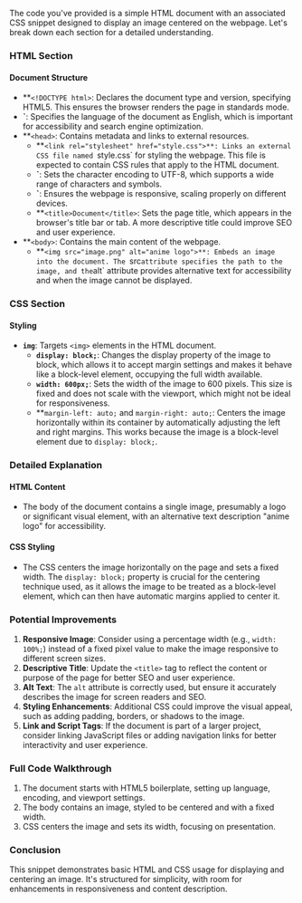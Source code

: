 The code you've provided is a simple HTML document with an associated CSS snippet designed to display an image centered on the webpage. Let's break down each section for a detailed understanding.

### HTML Section

#### Document Structure

-   \*\*`<!DOCTYPE html>`: Declares the document type and version, specifying HTML5. This ensures the browser renders the page in standards mode.
-   **`<html lang="en">**: Specifies the language of the document as English, which is important for accessibility and search engine optimization.
-   \*\*`<head>`: Contains metadata and links to external resources.
    -   **`<link rel="stylesheet" href="style.css">**: Links an external CSS file named `style.css` for styling the webpage. This file is expected to contain CSS rules that apply to the HTML document.
    -   **`<meta charset="UTF-8">**: Sets the character encoding to UTF-8, which supports a wide range of characters and symbols.
    -   **`<meta name="viewport" content="width=device-width, initial-scale=1.0">**: Ensures the webpage is responsive, scaling properly on different devices.
    -   \*\*`<title>Document</title>`: Sets the page title, which appears in the browser's title bar or tab. A more descriptive title could improve SEO and user experience.
-   \*\*`<body>`: Contains the main content of the webpage.
    -   **`<img src="image.png" alt="anime logo">**: Embeds an image into the document. The `src` attribute specifies the path to the image, and the `alt` attribute provides alternative text for accessibility and when the image cannot be displayed.

### CSS Section

#### Styling

-   **`img`**: Targets `<img>` elements in the HTML document.
    -   **`display: block;`**: Changes the display property of the image to block, which allows it to accept margin settings and makes it behave like a block-level element, occupying the full width available.
    -   **`width: 600px;`**: Sets the width of the image to 600 pixels. This size is fixed and does not scale with the viewport, which might not be ideal for responsiveness.
    -   \*\*`margin-left: auto;` and `margin-right: auto;`: Centers the image horizontally within its container by automatically adjusting the left and right margins. This works because the image is a block-level element due to `display: block;`.

### Detailed Explanation

#### HTML Content

-   The body of the document contains a single image, presumably a logo or significant visual element, with an alternative text description "anime logo" for accessibility.

#### CSS Styling

-   The CSS centers the image horizontally on the page and sets a fixed width. The `display: block;` property is crucial for the centering technique used, as it allows the image to be treated as a block-level element, which can then have automatic margins applied to center it.

### Potential Improvements

1. **Responsive Image**: Consider using a percentage width (e.g., `width: 100%;`) instead of a fixed pixel value to make the image responsive to different screen sizes.
2. **Descriptive Title**: Update the `<title>` tag to reflect the content or purpose of the page for better SEO and user experience.
3. **Alt Text**: The `alt` attribute is correctly used, but ensure it accurately describes the image for screen readers and SEO.
4. **Styling Enhancements**: Additional CSS could improve the visual appeal, such as adding padding, borders, or shadows to the image.
5. **Link and Script Tags**: If the document is part of a larger project, consider linking JavaScript files or adding navigation links for better interactivity and user experience.

### Full Code Walkthrough

1. The document starts with HTML5 boilerplate, setting up language, encoding, and viewport settings.
2. The body contains an image, styled to be centered and with a fixed width.
3. CSS centers the image and sets its width, focusing on presentation.

### Conclusion

This snippet demonstrates basic HTML and CSS usage for displaying and centering an image. It's structured for simplicity, with room for enhancements in responsiveness and content description.
